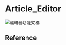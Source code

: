 # Article_Editor
![編輯器功能架構](https://i.imgur.com/BF77pbQ.jpg)
## Reference
[街口前端視覺搭建系統]: https://medium.com/jkopay-frontend/%E8%A1%97%E5%8F%A3%E5%89%8D%E7%AB%AF%E8%A6%96%E8%A6%BA%E6%90%AD%E5%BB%BA%E7%B3%BB%E7%B5%B1-%E5%89%B5%E5%A7%8B%E7%AF%87-e849f713fbe0
